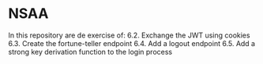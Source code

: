 # NSAA
In this repository are de exercise of:
6.2. Exchange the JWT using cookies
6.3. Create the fortune-teller endpoint
6.4. Add a logout endpoint
6.5. Add a strong key derivation function to the login process
